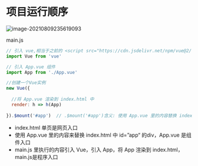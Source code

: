 # 项目运行顺序

![image-20210809235619093](https://attach.blog.wen7.online/20210809235619.png)



main.js

```javascript
// 引入 vue,相当于之前的 <script src="https://cdn.jsdelivr.net/npm/vue@2/dist/vue.js"></script>
import Vue from 'vue'

// 引入 App.vue 组件
import App from './App.vue'

//创建一个Vue实例
new Vue({
    
  //将 App.vue 渲染到 index.html 中
  render: h => h(App)
    
}).$mount('#app')  // .$mount('#app')含义: 使用 App.vue 里的内容替换 index.html 中 id=app 的元素
```

- index.html 单页是网页入口
- 使用 App.vue 里的内容来替换 index.html 中 id=”app“ 的div，App.vue 是组件入口
- main.js  里执行的内容引入 Vue，引入 App，将 App 渲染到 index.html，main.js是程序入口